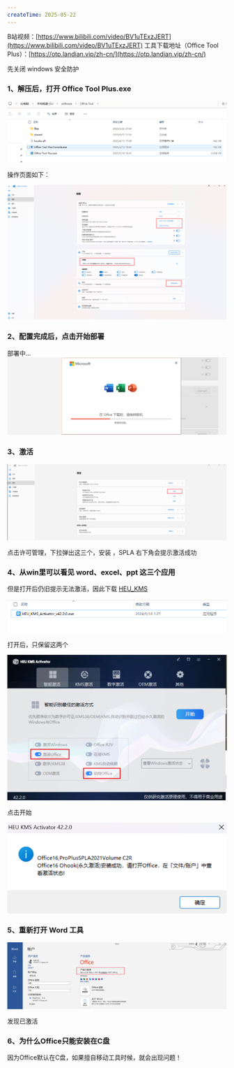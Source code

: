```yaml
---
createTime: 2025-05-22
---
```

B站视频：[https://www.bilibili.com/video/BV1uTExzJERT](https://www.bilibili.com/video/BV1uTExzJERT)
工具下载地址（Office Tool Plus）：[https://otp.landian.vip/zh-cn/](https://otp.landian.vip/zh-cn/)

先关闭 windows 安全防护

### 1、解压后，打开 Office Tool Plus.exe

![](images/Pasted%20image%2020250522220157.png)

操作页面如下：

![](images/Pasted%20image%2020250522220146.png)

### 2、配置完成后，点击开始部署

部署中...
![](images/Pasted%20image%2020250522220408.png)

### 3、激活

![](images/Pasted%20image%2020250522220920.png)

点击许可管理，下拉弹出这三个，安装 ，SPLA 
右下角会提示激活成功

### 4、从win里可以看见 word、excel、ppt 这三个应用

但是打开后仍旧提示无法激活，因此下载 [HEU_KMS](https://c1026.dmpdmp.com/5ee1202c13c1e012074313de83f3a802/682f3164/2024/10/23/fe6deb987ba042a442242fbad5461d3a.zip?fn=24%E5%B9%B49%E6%9C%88%E6%9C%80%E6%96%B0%E7%89%88HEU_KMS_Activator_v42.2.0.zip)

![](images/Pasted%20image%2020250522221338.png)

打开后，只保留这两个

![](images/Pasted%20image%2020250522221420.png)

点击开始

![](images/Pasted%20image%2020250522221443.png)

### 5、重新打开 Word 工具

![](images/Pasted%20image%2020250522221529.png)

发现已激活

### 6、为什么Office只能安装在C盘

因为Office默认在C盘，如果擅自移动工具时候，就会出现问题！